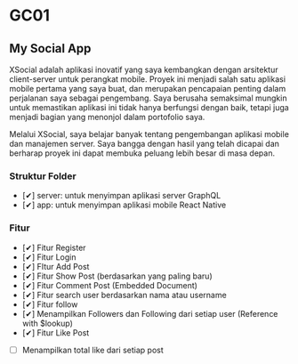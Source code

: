 # GC01

## My Social App

XSocial adalah aplikasi inovatif yang saya kembangkan dengan arsitektur client-server untuk perangkat mobile. Proyek ini menjadi salah satu aplikasi mobile pertama yang saya buat, dan merupakan pencapaian penting dalam perjalanan saya sebagai pengembang. Saya berusaha semaksimal mungkin untuk memastikan aplikasi ini tidak hanya berfungsi dengan baik, tetapi juga menjadi bagian yang menonjol dalam portofolio saya.

Melalui XSocial, saya belajar banyak tentang pengembangan aplikasi mobile dan manajemen server. Saya bangga dengan hasil yang telah dicapai dan berharap proyek ini dapat membuka peluang lebih besar di masa depan.

### Struktur Folder
- [✔] server: untuk menyimpan aplikasi server GraphQL  
- [✔] app: untuk menyimpan aplikasi mobile React Native 


### Fitur
- [✔] Fitur Register
- [✔] Fitur Login
- [✔] FItur Add Post
- [✔] Fitur Show Post (berdasarkan yang paling baru)
- [✔] Fitur Comment Post (Embedded Document)
- [✔] Fitur search user berdasarkan nama atau username
- [✔] Fitur follow
- [✔] Menampilkan Followers dan Following dari setiap user (Reference with $lookup)
- [✔] Fitur Like Post
- [ ] Menampilkan total like dari setiap post
